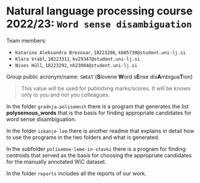 # Natural language processing course 2022/23: `Word sense disambiguation`

Team members:
 * `Katarina Aleksandra Brezovar`, `18223286`, `kb05730@student.uni-lj.si`
 * `Klara Vrabl`, `18223311`, `kv29347@student.uni-lj.si`
 * `Nives Hüll`, `18223292`, `nh23084@student.uni-lj.si`

Group public acronym/name: `SWEAT` (**S**lovene **W**ord s**E**nse dis**A**mbigua**T**ion)
 > This value will be used for publishing marks/scores. It will be known only to you and not you colleagues.

In the folder `gradnja-polisemnih` there is a program that generates the list **polysemous_words** that is the basis for finding appropriate candidates for word sense disambiguation.

In the folder `iskanje-lem` there is another readme that explains in detail how to use the programs in the two folders and what is generated.

In the subfolder `polisemne-leme-in-stavki` there is a program for finding centroids that served as the basis for choosing the appropriate candidates for the manually annotated WiC dataset.

In the folder `reports` includes all the reports of our work.